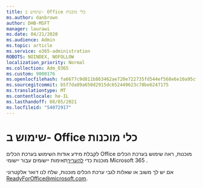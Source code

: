```yaml
---
title: שימוש ב- Office כלי מוכנות
ms.author: danbrown
author: DHB-MSFT
manager: laurawi
ms.date: 04/21/2020
ms.audience: Admin
ms.topic: article
ms.service: o365-administration
ROBOTS: NOINDEX, NOFOLLOW
localization_priority: Normal
ms.collection: Adm_O365
ms.custom: 9000176
ms.openlocfilehash: fa6677c9d811b863462ae720e722735fd544ef568e6e10a95cff35e54948735e
ms.sourcegitcommit: b5f7da89a650d2915dc652449623c78be6247175
ms.translationtype: MT
ms.contentlocale: he-IL
ms.lasthandoff: 08/05/2021
ms.locfileid: "54072917"
---
```

# <a name="using-the-office-readiness-toolkit"></a>שימוש ב- Office כלי מוכנות

לקבלת מידע אודות השימוש בערכת הכלים Office מוכנות, ראה שימוש בערכת הכלים מוכנות כדי [להעריך](https://docs.microsoft.com/DeployOffice/readiness-toolkit-application-compatibility-microsoft-365-apps)תאימות יישומים עבור יישומי Microsoft 365 .

אם יש לך משוב או שאלות לגבי ערכת הכלים מוכנות, שלח לנו דואר אלקטרוני ReadyForOffice@microsoft.com.
